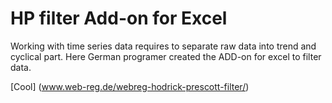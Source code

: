# HP filter Add-on for Excel

Working with time series data requires to separate raw data into trend and cyclical part. 
Here German programer created the ADD-on for excel to filter data.

[Cool] (www.web-reg.de/webreg-hodrick-prescott-filter/)

